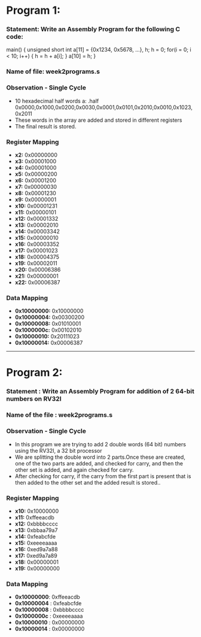 # Program 1: 
### Statement: Write an Assembly Program for the following C code:
main() {
	unsigned short int a[11] = {0x1234, 0x5678, ...}, h;
	h = 0;
	for(i = 0; i < 10; i++)
	{
		h = h + a[i];
	}
	a[10] = h;
}

### Name of file: week2programs.s


### Observation - Single Cycle
- 10 hexadecimal half words a: .half 0x0000,0x1000,0x0200,0x0030,0x0001,0x0101,0x2010,0x0010,0x1023,0x2011
- These words in the array are added and stored in different registers
- The final result is stored.

### Register Mapping
- **x2:** 0x00000000
- **x3:** 0x00001000
- **x4:** 0x00001000
- **x5:** 0x00000200
- **x6:** 0x00001200
- **x7:** 0x00000030
- **x8:** 0x00001230
- **x9:** 0x00000001
- **x10:** 0x00001231
- **x11:** 0x00000101
- **x12:** 0x00001332
- **x13:** 0x00002010
- **x14:** 0x00003342
- **x15:** 0x00000010
- **x16:** 0x00003352
- **x17:** 0x00001023
- **x18:** 0x00004375
- **x19:** 0x00002011
- **x20:** 0x00006386
- **x21:** 0x00000001
- **x22:** 0x00006387

### Data Mapping
- **0x10000000:** 0x10000000
- **0x10000004:** 0x00300200
- **0x10000008:** 0x01010001
- **0x1000000c:** 0x00102010
- **0x10000010:** 0x20111023
- **0x10000014:** 0x00006387
----------------------------------------------------------------------------------------------



# Program 2:
### Statement : Write an Assembly Program for addition of 2 64-bit numbers on RV32I

### Name of the file : week2programs.s

### Observation -  Single Cycle
- In this program we are trying to add 2 double words (64 bit) numbers using the RV32I, a 32 bit processor
- We are splitting the double word into 2 parts.Once these are created, one of the two parts are added, and checked for carry, and then the other set is added, and again checked for carry. 
- After checking for carry, if the carry from the first part is present that is then added to the other set and the added result is stored..


### Register Mapping 
- **x10:** 0x10000000
- **x11:** 0xffeeacdb
- **x12:** 0xbbbbcccc
- **x13:** 0xbbaa79a7
- **x14:** 0xfeabcfde
- **x15:** 0xeeeeaaaa
- **x16:** 0xed9a7a88
- **x17:** 0xed9a7a89
- **x18:** 0x00000001
- **x19:** 0x00000000

### Data Mapping 
- **0x10000000**: 0xffeeacdb
- **0x10000004** : 0xfeabcfde
- **0x10000008** : 0xbbbbcccc
- **0x1000000c** : 0xeeeeaaaa
- **0x10000010** : 0x00000000
- **0x10000014** : 0x00000000


